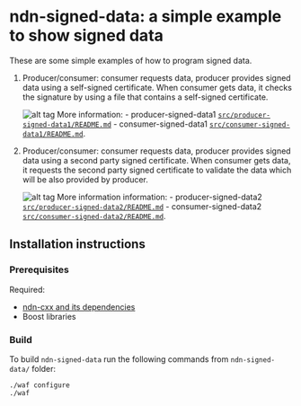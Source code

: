 ndn-signed-data: a simple example to show signed data
=================================================================================

These are some simple examples of how to program signed data.

1. Producer/consumer: consumer requests data, producer provides signed data using a 
   self-signed certificate. When consumer gets data, it checks the signature by using 
   a file that contains a self-signed certificate.

   ![alt tag](https://github.com/evaCastro/ndn-signed-data/blob/master/imgs/ndn-sign-data-01.png)
   More information:
       - producer-signed-data1 [`src/producer-signed-data1/README.md`](https://github.com/evaCastro/ndn-signed-data/blob/master/src/producer-signed-data1/README.md)
       - consumer-signed-data1 [`src/consumer-signed-data1/README.md`](https://github.com/evaCastro/ndn-signed-data/blob/master/src/consumer-signed-data1/README.md).

2. Producer/consumer: consumer requests data, producer provides signed data using
   a second party signed certificate. When consumer gets data, it requests the 
   second party signed certificate to validate the data which will be also provided by
   producer.

   ![alt tag](https://github.com/evaCastro/ndn-signed-data/blob/master/imgs/ndn-sign-data-02.png)
   More information information:
       - producer-signed-data2 [`src/producer-signed-data2/README.md`](https://github.com/evaCastro/ndn-signed-data/blob/master/src/producer-signed-data2/README.md)
       - consumer-signed-data2 [`src/consumer-signed-data2/README.md`](https://github.com/evaCastro/ndn-signed-data/blob/master/src/consumer-signed-data2/README.md).


Installation instructions
-------------------------

### Prerequisites

Required:

* [ndn-cxx and its dependencies](http://named-data.net/doc/ndn-cxx/)
* Boost libraries

### Build

To build `ndn-signed-data` run the following commands from 
`ndn-signed-data/` folder:

    ./waf configure
    ./waf
